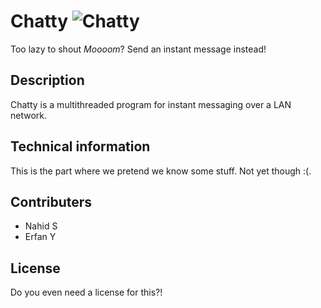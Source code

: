 # Chatty ![Chatty](img/talk9.png=raw=true "Chatty")
Too lazy to shout *Moooom*? Send an instant message instead!

## Description
Chatty is a multithreaded program for instant messaging over a LAN network. 

## Technical information
This is the part where we pretend we know some stuff. Not yet though :(.

## Contributers
- Nahid S
- Erfan Y

## License
Do you even need a license for this?!
